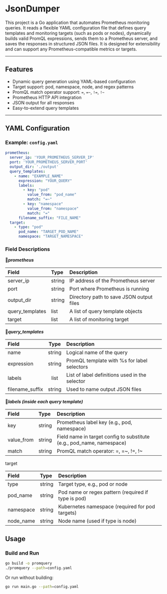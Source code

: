 # JsonDumper

This project is a Go application that automates Prometheus monitoring queries. It reads a flexible YAML configuration file that defines query templates and monitoring targets (such as pods or nodes), dynamically builds valid PromQL expressions, sends them to a Prometheus server, and saves the responses in structured JSON files. It is designed for extensibility and can support any Prometheus-compatible metrics or targets.

---

## Features

- Dynamic query generation using YAML-based configuration
- Target support: pod, namespace, node, and regex patterns
- PromQL match operator support: `=`, `=~`, `!=`, `!~`
- Prometheus HTTP API integration
- JSON output for all responses
- Easy-to-extend query templates

---

## YAML Configuration

### Example: `config.yaml`

```yaml
prometheus:
  server_ip: 'YOUR_PROMETHEUS_SERVER_IP'
  port: 'YOUR_PROMETHEUS_SERVER_PORT'
  output_dir: './output'
  query_templates:
    - name: "EXAMPLE_NAME"
      expression: "YOUR_QUERY"
      labels:
        - key: "pod"
          value_from: "pod_name"
          match: "=~"
        - key: "namespace"
          value_from: "namespace"
          match: "="
      filename_suffix: "FILE_NAME"
  target:
    - type: "pod"
      pod_name: "TARGET_POD_NAME"
      namespace: "TARGET_NAMESPACE"
```
### Field Descriptions

📌***prometheus***

| Field | Type | Description |
|:--|:--|:--|
|server_ip |string |IP address of the Prometheus server|
|port |string |Port where Prometheus is running |
|output_dir |string |Directory path to save JSON output files|
|query_templates |list |A list of query template objects|
|target |list |A list of monitoring target|

📌***query_templates***

|Field |Type |Description|
|:--|:--:|:--|
|name |string| Logical name of the query|
|expression |string |PromQL template with %s for label selectors|
|labels |list |List of label definitions used in the selector|
|filename_suffix |string |Used to name output JSON files|

📌***labels (inside each query template)***

|Field| Type| Description|
|:--|:--|:--|
|key| string| Prometheus label key (e.g., pod, namespace)|
|value_from |string |Field name in target config to substitute (e.g., pod_name, namespace)|
|match |string| PromQL match operator: =, =~, !=, !~|

target

|Field| Type| Description|
|:--|:--|:--|
|type | string| Target type, e.g., pod or node|
|pod_name|string|Pod name or regex pattern (required if type is pod)|
|namespace|string|Kubernetes namespace (required for pod targets)|
|node_name|string|Node name (used if type is node)|

## Usage
### Build and Run
```bash
go build -o promquery
./promquery --path=config.yaml
```
Or run without building:
```bash
go run main.go --path=config.yaml
```